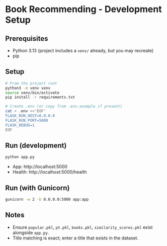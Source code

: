# Book Recommending - Development Setup

## Prerequisites
- Python 3.13 (project includes a `venv/` already, but you may recreate)
- pip

## Setup

```bash
# From the project root
python3 -m venv venv
source venv/bin/activate
pip install -r requirements.txt

# Create .env (or copy from .env.example if present)
cat > .env <<'EOF'
FLASK_RUN_HOST=0.0.0.0
FLASK_RUN_PORT=5000
FLASK_DEBUG=1
EOF
```

## Run (development)

```bash
python app.py
```

- App: http://localhost:5000
- Health: http://localhost:5000/health

## Run (with Gunicorn)

```bash
gunicorn -w 2 -b 0.0.0.0:5000 app:app
```

## Notes
- Ensure `popular.pkl`, `pt.pkl`, `books.pkl`, `similarity_scores.pkl` exist alongside `app.py`.
- Title matching is exact; enter a title that exists in the dataset.
